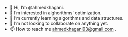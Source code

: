 - 👋 Hi, I’m @ahmedkhagani.
- 👀 I’m interested in alghorithms' optimization.
- 🌱 I’m currently learning algorithms and data structures.
- 💞️ I’m not looking to collaborate on anything yet.
- 📫 How to reach me ahmedkhagani93@gmail.com .

<!---
ahmedkhagani/ahmedkhagani is a ✨ special ✨ repository because its `README.md` (this file) appears on your GitHub profile.
You can click the Preview link to take a look at your changes.
--->
